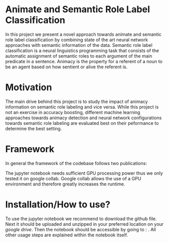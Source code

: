 # Animate and Semantic Role Label Classification

In this project we present a novel approach towards animate and semantic role label classification by combining state of the art neural network approaches
with semantic information of the data. Semantic role label classification is a neural linguistics programming task that consists of the automatic assignment of semantic roles to each argument of the main predicate in a sentence. Animacy is the property for a referent of a noun to be an agent based on how sentient or alive the referent is.

# Motivation

The main drive behind this project is to study the impact of animacy information on semantic role labeling and vice versa. While this project is not an exercise in accuracy boosting, different machine learning approaches towards animacy detection and neural network configurations towards semantic role labeling are evaluated best on their peformance to determine the best setting.

# Framework

In general the framework of the codebase follows two publications:

The jupyter notebook needs sufficient GPU processing power thus we only tested it on google collab. Google collab allows the use of a GPU environment and therefore greatly increases the runtime.

# Installation/How to use?

To use the jupyter notebook we recommend to download the github file. Next it should be uploaded and unzipped in your preferred location on your _google drive_. Then the notebook should be accessible by going to : . All other usage steps are explained within the notebook itself.
